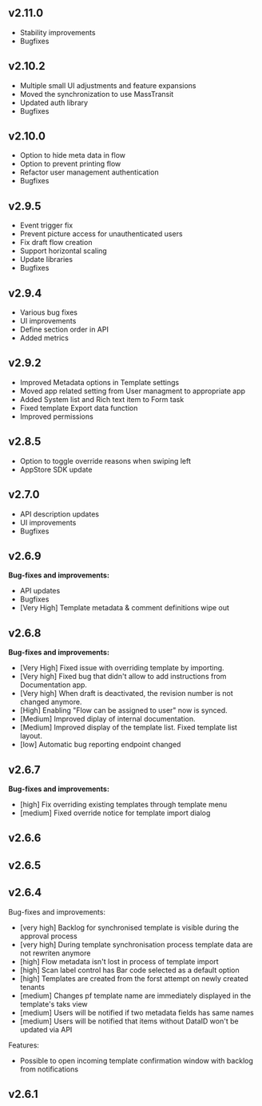 ## v2.11.0
- Stability improvements
- Bugfixes

## v2.10.2
- Multiple small UI adjustments and feature expansions
- Moved the synchronization to use MassTransit
- Updated auth library
- Bugfixes

## v2.10.0
- Option to hide meta data in flow
- Option to prevent printing flow
- Refactor user management authentication
- Bugfixes

## v2.9.5

- Event trigger fix
- Prevent picture access for unauthenticated users
- Fix draft flow creation
- Support horizontal scaling
- Update libraries
- Bugfixes

## v2.9.4
- Various bug fixes
- UI improvements
- Define section order in API
- Added metrics

## v2.9.2
- Improved Metadata options in Template settings
- Moved app related setting from User managment to appropriate app
- Added System list and Rich text item to Form task
- Fixed template Export data function
- Improved permissions

## v2.8.5
- Option to toggle override reasons when swiping left
- AppStore SDK update

## v2.7.0

- API description updates
- UI improvements
- Bugfixes

## v2.6.9

**Bug-fixes and improvements:**

- API updates
- Bugfixes
- [Very High] Template metadata & comment definitions wipe out

## v2.6.8

**Bug-fixes and improvements:**

- [Very High] Fixed issue with overriding template by importing.
- [Very high] Fixed bug that didn't allow to add instructions from Documentation app.
- [Very high] When draft is deactivated, the revision number is not changed anymore.
- [High] Enabling "Flow can be assigned to user" now is synced.
- [Medium] Improved diplay of internal documentation.
- [Medium] Improved display of the template list. Fixed template list layout.
- [low] Automatic bug reporting endpoint changed

## v2.6.7

**Bug-fixes and improvements:**

- [high] Fix overriding existing templates through template menu
- [medium] Fixed override notice for template import dialog

## v2.6.6

## v2.6.5

## v2.6.4

Bug-fixes and improvements:

- [very high] Backlog for synchronised template is visible during the approval process
- [very high] During template synchronisation process template data are not rewriten anymore
- [high] Flow metadata isn't lost in process of template import
- [high] Scan label control has Bar code selected as a default option
- [high] Templates are created from the forst attempt on newly created tenants
- [medium] Changes pf template name are immediately displayed in the template's taks view
- [medium] Users will be notified if two metadata fields has same names
- [medium] Users will be notified that items without DataID won't be updated via API

Features:

- Possible to open incoming template confirmation window with backlog from notifications

## v2.6.1



